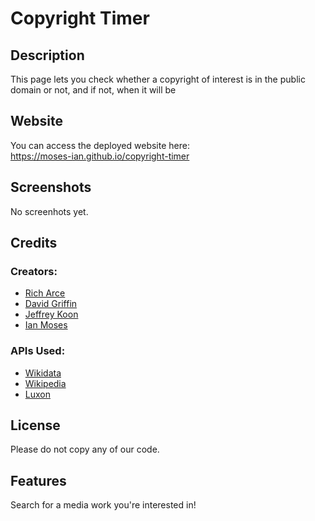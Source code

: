 # Copyright Timer

## Description

This page lets you check whether a copyright of interest is in the public domain or not, and if not, when it will be

## Website

You can access the deployed website here:
<br>
https://moses-ian.github.io/copyright-timer

## Screenshots

No screenhots yet.

## Credits

### Creators:
* [Rich Arce](https://github.com/raarce118)
* [David Griffin](https://github.com/DavidTJGriffin)
* [Jeffrey Koon](https://github.com/OfficialBeez)
* [Ian Moses](https://github.com/Moses-Ian)

### APIs Used:
* [Wikidata](https://www.wikidata.org/wiki/Special:ApiSandbox)
* [Wikipedia](https://www.mediawiki.org/wiki/API:Main_page)
* [Luxon](https://moment.github.io/luxon/#/)

## License

Please do not copy any of our code.

## Features

Search for a media work you're interested in!

